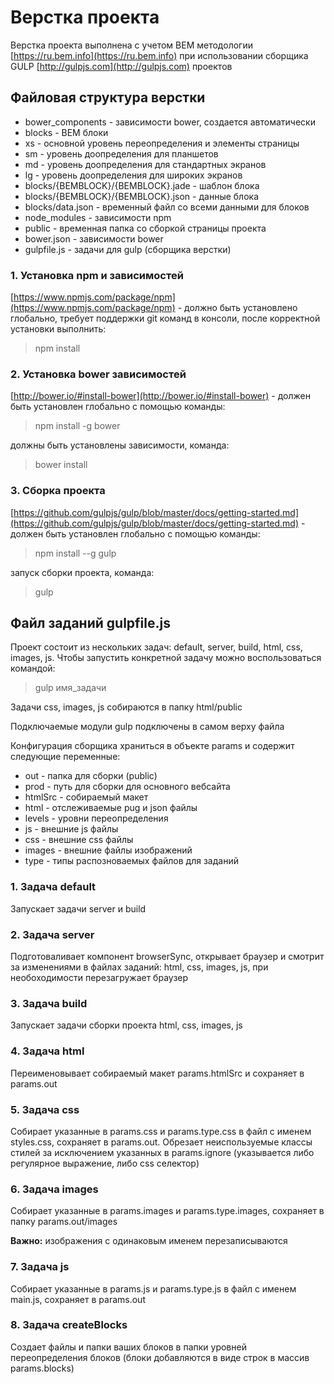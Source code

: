 # Верстка проекта #

Верстка проекта выполнена с учетом BEM методологии [https://ru.bem.info](https://ru.bem.info) при использовании сборщика GULP [http://gulpjs.com](http://gulpjs.com) проектов

## Файловая структура верстки ##

* bower_components - зависимости bower, создается автоматически
* blocks - BEM блоки
* xs - основной уровень переопределения и элементы страницы
* sm - уровень доопределения для планшетов
* md - уровень доопределения для стандартных экранов
* lg - уровень доопределения для широких экранов
* blocks/{BEMBLOCK}/{BEMBLOCK}.jade - шаблон блока
* blocks/{BEMBLOCK}/{BEMBLOCK}.json - данные блока
* blocks/data.json - временный файл со всеми данными для блоков
* node_modules - зависимости npm
* public - временная папка со сборкой страницы проекта
* bower.json - зависимости bower
* gulpfile.js - задачи для gulp (сборщика верстки)

### 1. Установка npm и зависимостей ###

[https://www.npmjs.com/package/npm](https://www.npmjs.com/package/npm) - должно быть установлено глобально, требует поддержки git команд в консоли, после корректной установки выполнить:

> npm install

### 2. Установка bower зависимостей ###

[http://bower.io/#install-bower](http://bower.io/#install-bower) - должен быть установлен глобально c помощью команды:

> npm install -g bower

должны быть установлены зависимости, команда:

> bower install

### 3. Сборка проекта ###

[https://github.com/gulpjs/gulp/blob/master/docs/getting-started.md](https://github.com/gulpjs/gulp/blob/master/docs/getting-started.md) - должен быть установлен глобально с помощью команды:

> npm install --g gulp

запуск сборки проекта, команда:

> gulp

## Файл заданий gulpfile.js ##

Проект состоит из нескольких задач: default, server, build, html, css, images, js. Чтобы запустить конкретной задачу можно воспользоваться командой:

> gulp имя_задачи

Задачи css, images, js собираются в папку html/public

Подключаемые модули gulp подключены в самом верху файла

Конфигурация сборщика храниться в объекте params и содержит следующие переменные:

* out - папка для сборки (public)
* prod - путь для сборки для основного вебсайта
* htmlSrc - собираемый макет
* html - отслеживаемые pug и json файлы
* levels - уровни переопределения
* js - внешние js файлы
* css - внешние css файлы
* images - внешние файлы изображений
* type - типы распозноваемых файлов для заданий

### 1. Задача default ###

Запускает задачи server и build

### 2. Задача server ###

Подготоваливает компонент browserSync, открывает браузер и смотрит за изменениями в файлах заданий: html, css, images, js, при необоходимости перезагружает браузер

### 3. Задача build ###

Запускает задачи сборки проекта html, css, images, js

### 4. Задача html ###

Переименовывает собираемый макет params.htmlSrc и сохраняет в params.out

### 5. Задача css ###

Собирает указанные в params.css и params.type.css в файл с именем styles.css, сохраняет в params.out. Обрезает неиспользуемые классы стилей за исключением указанных в params.ignore (указывается либо регулярное выражение, либо css селектор)

### 6. Задача images ###

Собирает указанные в params.images и params.type.images, сохраняет в папку params.out/images

**Важно:** изображения с одинаковым именем перезаписываются

### 7. Задача js ###

Собирает указанные в params.js и params.type.js в файл с именем main.js, сохраняет в params.out

### 8. Задача createBlocks ###

Создает файлы и папки ваших блоков в папки уровней переопределения блоков (блоки добавляются в виде строк в массив params.blocks)
